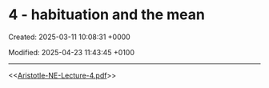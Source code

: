 # 4 - habituation and the mean

Created: 2025-03-11 10:08:31 +0000

Modified: 2025-04-23 11:43:45 +0100

---

<<[Aristotle-NE-Lecture-4.pdf](../../media/Aristotle-NE-Lecture-4.pdf)>>


